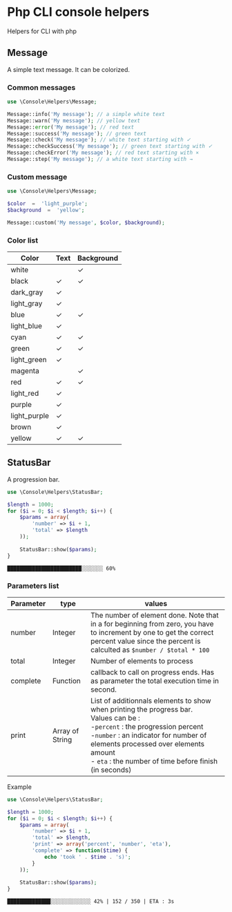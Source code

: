 
# Php CLI console helpers

Helpers for CLI with php

## Message
A simple text message. It can be colorized.

### Common messages
```php
use \Console\Helpers\Message;

Message::info('My message'); // a simple white text
Message::warn('My message'); // yellow text
Message::error('My message'); // red text
Message::success('My message'); // green text
Message::check('My message'); // white text starting with ✓
Message::checkSuccess('My message'); // green text starting with ✓
Message::checkError('My message'); // red text starting with ×
Message::step('My message'); // a white text starting with →
```
### Custom message
```php 
use \Console\Helpers\Message;

$color  =  'light_purple';
$background  =  'yellow';

Message::custom('My message', $color, $background);
```

### Color list
Color | Text | Background
|-|-|-
white||✓
black|✓|✓
dark_gray|✓
light_gray|✓
blue|✓|✓
light_blue|✓|
cyan|✓|✓
green|✓|✓
light_green|✓
magenta||✓
red|✓|✓
light_red|✓
purple|✓
light_purple|✓
brown|✓
yellow|✓|✓

## StatusBar
A progression bar.
```php
use \Console\Helpers\StatusBar;

$length = 1000;
for ($i = 0; $i < $length; $i++) {
	$params = array(
		'number' => $i + 1,
		'total' => $length
	));
	
	StatusBar::show($params);
}
```
```cli
████████████████████████░░░░░░░ 60%
```

### Parameters list
Parameter | type | values
|-|-|-
number|Integer|The number of element done. Note that in a for beginning from zero, you have to increment by one to get the correct percent value since the percent is calculted as  `$number / $total * 100`
|total|Integer|Number of elements to process
complete|Function|callback to call on progress ends. Has as parameter the total execution time in second.
print|Array of String| List of additionnals elements to show when printing the progress bar. <br/>Values can be : <br />-`percent` : the progression percent<br />-`number` : an indicator for number of elements processed over elements amount <br/>  - `eta` : the number of time before finish (in seconds)


Example
```php
use \Console\Helpers\StatusBar;

$length = 1000;
for ($i = 0; $i < $length; $i++) {
	$params = array(
		'number' => $i + 1,
		'total' => $length,
		'print' => array('percent', 'number', 'eta'),
		'complete' => function($time) {
			echo 'took ' . $time . 's)';
		}
	));
	
	StatusBar::show($params);
}
```
```cli 
██████████████░░░░░░░░░░░░░ 42% | 152 / 350 | ETA : 3s
```